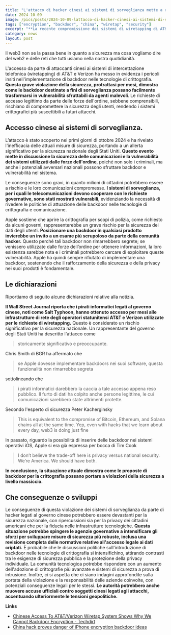 ```yaml
---
title: "L'attacco di hacker cinesi ai sistemi di sorveglianza mette a rischio la sicurezza nazionale degli Stati Uniti."
date: 2024-10-09
image: /pics/posts/2024-10-09-lattacco-di-hacker-cinesi-ai-sistemi-di-sorveglianza-mette-a/cover.jpg
tags: ["encryption", "backdoor", "china", "wiretap", "security"]
excerpt: "**La recente compromissione dei sistemi di wiretapping di AT&T e Verizon da parte di hacker cinesi evidenzia i pericoli degli accessi backdoor all'encryption.** La scoperta di questo attacco mette in discussione le richieste di creare backdoor per la law enforcement, dimostrando che tali vulnerabilità possono essere sfruttate anche da attori malintenzionati, rendendo meno sicure le comunicazioni di tutti."
category: news
layout: post
---
```


Il web3 non se la passa bene in quanto a sicurezza ma cosa vogliamo dire del web2 e delle reti che tutti usiamo nella nostra quotidianità.


L'accesso da parte di attaccanti cinesi ai sistemi di intercettazione telefonica (wiretapping) di AT&T e Verizon ha messo in evidenza i pericoli insiti nell'implementazione di backdoor nelle tecnologie di crittografia. **Questa grave violazione della sicurezza, protrattasi per mesi, dimostra come le backdoor destinate a fini di sorveglianza possano facilmente trasformarsi in vulnerabilità sfruttabili da agenti malevoli**. Le richieste di accesso legittimo da parte delle forze dell'ordine, sebbene comprensibili, rischiano di compromettere la sicurezza degli utenti, rendendo i sistemi crittografici più suscettibili a futuri attacchi.

**Accesso cinese ai sistemi di sorveglianza**. 
-----------


L’attacco è stato scoperto nei primi giorni di ottobre 2024 e ha rivelato l'inefficacia delle attuali misure di sicurezza, portando a un allerta significativo per la sicurezza nazionale degli Stati Uniti. **Questo evento mette in discussione la sicurezza delle comunicazioni e la vulnerabilità dei sistemi utilizzati dalle forze dell'ordine**, poiché non solo i criminali, ma anche i potenziali avversari nazionali possono sfruttare backdoor e vulnerabilità nel sistema. 

Le conseguenze sono gravi, in quanto milioni di cittadini potrebbero essere a rischio e le loro comunicazioni compromesse. **I sistemi di sorveglianza, per i quali le telecomunicazioni devono cooperare con le richieste governative, sono stati mostrati vulnerabili**, evidenziando la necessità di rivedere le politiche di attuazione delle backdoor nelle tecnologie di crittografia e comunicazione.

Apple sostiene che aprire la crittografia per scopi di polizia, come richiesto da alcuni governi, rappresenterebbe un grave rischio per la sicurezza dei dati degli utenti. **Posizionare una backdoor in qualsiasi prodotto invierebbe un invito a un esame più scrupoloso da parte della comunità hacker.** Questo perché tali backdoor non rimarrebbero segrete; se venissero utilizzate dalle forze dell’ordine per ottenere informazioni, la loro esistenza sarebbe nota e i criminali potrebbero cercare di exploitare queste vulnerabilità. Apple ha quindi sempre rifiutato di implementare una backdoor, sostenendo che il rafforzamento della sicurezza e della privacy nei suoi prodotti è fondamentale.


Le dichiarazioni
-----------
Riportiamo di seguito alcune dichiarazioni relative alla notizia.

**Il Wall Street Journal riporta che i pirati informatici legati al governo cinese, noti come Salt Typhoon, hanno ottenuto accesso per mesi alle infrastrutture di rete degli operatori statunitensi AT&T e Verizon utilizzate per le richieste di wiretapping.** 
Questo è considerato un rischio significativo per la sicurezza nazionale. Un rappresentante del governo degli Stati Uniti ha descritto l'attacco come 

> storicamente significativo e preoccupante. 

Chris Smith di BGR ha affermato che 
> se Apple dovesse implementare backdoors nei suoi software, questa funzionalità non rimarrebbe segreta 

sottolineando che 
> i pirati informatici darebbero la caccia a tale accesso appena reso pubblico. Il furto di dati ha colpito anche persone legittime, le cui comunicazioni sarebbero state altrimenti protette. 

Secondo l'esperto di sicurezza Peter Kacherginsky

> This is equivalent to the compromise of Bitcoin, Ethereum, and Solana chains all at the same time. Yep, even with hacks that we learn about every day, web3 is doing just fine

In passato, riguardo la possibilità di inserire delle backdoor nei sistemi operativi iOS, Apple si era già espressa per bocca di Tim Cook 

> I don’t believe the trade-off here is privacy versus national security. We’re America. We should have both.



**In conclusione, la situazione attuale dimostra come le proposte di backdoor per la crittografia possano portare a violazioni della sicurezza a livello massiccio.**


Che conseguenze o sviluppi
-----------


Le conseguenze di questa violazione dei sistemi di sorveglianza da parte di hacker legati al governo cinese potrebbero essere devastanti per la sicurezza nazionale, con ripercussioni sia per la privacy dei cittadini americani che per la fiducia nelle infrastrutture tecnologiche. **Questa situazione potrebbe spingere le agenzie governative a intensificare gli sforzi per sviluppare misure di sicurezza più robuste, inclusa una revisione completa delle normative relative all'accesso legale ai dati criptati.** È probabile che le discussioni politiche sull'introduzione di backdoor nelle tecnologie di crittografia si intensifichino, attirando contrasti tra le esigenze di sicurezza pubblica e la protezione della privacy individuale. La comunità tecnologica potrebbe rispondere con un aumento dell'adozione di crittografie più avanzate e sistemi di sicurezza a prova di intrusione. Inoltre, ci si aspetta che ci siano indagini approfondite sulla portata della violazione e la responsabilità delle aziende coinvolte, con potenziali conseguenze legali per le stessi. **Le autorità potrebbero anche muovere accuse ufficiali contro soggetti cinesi legati agli attacchi, accentuando ulteriormente le tensioni geopolitiche.**







**Links**


- [Chinese Access To AT&T/Verizon Wiretap System Shows Why We Cannot Backdoor Encryption - Techdirt](https://www.techdirt.com/2024/10/08/chinese-access-to-att-verizon-wiretap-system-shows-why-we-cannot-backdoor-encryption/)
- [China hack proves danger of iPhone encryption backdoor ideas](https://bgr.com/tech/catastrophic-hack-of-att-and-verizon-is-proof-apple-is-right-about-iphone-encryption/)